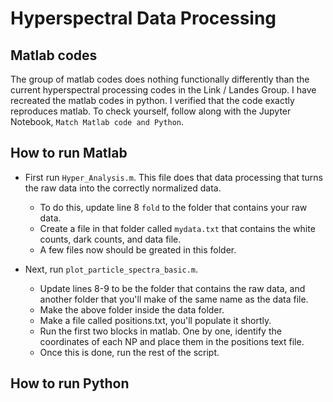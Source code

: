 # Hyperspectral Data Processing

## Matlab codes
The group of matlab codes does nothing functionally differently than the current hyperspectral processing codes in the Link / Landes Group. I have recreated the matlab codes in python. I verified that the code exactly reproduces matlab. To check yourself, follow along with the Jupyter Notebook, `Match Matlab code and Python`.


## How to run Matlab
* First run `Hyper_Analysis.m`. This file does that data processing that turns the raw data into the correctly normalized data.
	* To do this, update line 8 `fold` to the folder that contains your raw data.
	* Create a file in that folder called `mydata.txt` that contains the white counts, dark counts, and data file.
	* A few files now should be greated in this folder.

* Next, run `plot_particle_spectra_basic.m`.
	* Update lines 8-9 to be the folder that contains the raw data, and another folder that you'll make of the same name as the data file.
	* Make the above folder inside the data folder.
	* Make a file called positions.txt, you'll populate it shortly.
	* Run the first two blocks in matlab. One by one, identify the coordinates of each NP and place them in the positions text file.
	* Once this is done, run the rest of the script.


## How to run Python
